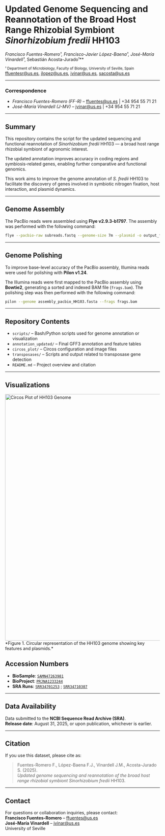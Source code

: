 # Updated Genome Sequencing and Reannotation of the Broad Host Range Rhizobial Symbiont *Sinorhizobium fredii* HH103

**Francisco Fuentes-Romero¹*, Francisco-Javier López-Baena¹, José-María Vinardell¹*, Sebastián Acosta-Jurado¹**

<sup>¹ Department of Microbiology, Faculty of Biology, University of Seville, Spain</sup>  
ffuentesr@us.es, jlopez@us.es, jvinar@us.es, sacosta@us.es

---

### Correspondence

- *Francisco Fuentes-Romero (FF-R)* – ffuentes@us.es | +34 954 55 71 21  
- *José-María Vinardell (J-MV)* – jvinar@us.es | +34 954 55 71 21

---

## Summary

This repository contains the script for the updated sequencing and functional reannotation of *Sinorhizobium fredii* HH103 — a broad host range rhizobial symbiont of agronomic interest.

The updated annotation improves accuracy in coding regions and symbiosis-related genes, enabling further comparative and functional genomics.

This work aims to improve the genome annotation of *S. fredii* HH103 to facilitate the discovery of genes involved in symbiotic nitrogen fixation, host interaction, and plasmid dynamics.


---

## Genome Assembly

The PacBio reads were assembled using **Flye v2.9.3-b1797**. The assembly was performed with the following command:

```bash
flye --pacbio-raw subreads.fastq --genome-size 7m --plasmid -o output_flye -t 24 --scaffold -m 10000
```

---

## Genome Polishing

To improve base-level accuracy of the PacBio assembly, Illumina reads were used for polishing with **Pilon v1.24**.

The Illumina reads were first mapped to the PacBio assembly using **Bowtie2**, generating a sorted and indexed BAM file (`frags.bam`). The polishing step was then performed with the following command:

```bash
pilon --genome assembly_pacbio_HH103.fasta --frags frags.bam
```

---

## Repository Contents

- `scripts/` – Bash/Python scripts used for genome annotation or visualization  
- `annotation_updated/` – Final GFF3 annotation and feature tables  
- `circos_plot/` – Circos configuration and image files  
- `transposases/` – Scripts and output related to transposase gene detection  
- `README.md` – Project overview and citation

---

## Visualizations
<img src="circos_plot/HH103_circos.png" alt="Circos Plot of HH103 Genome" width="800"/>
*Figure 1. Circular representation of the HH103 genome showing key features and plasmids.*

## Accession Numbers

- **BioSample**: [`SAMN47263981`](https://www.ncbi.nlm.nih.gov/biosample/SAMN47263981)  
- **BioProject**: [`PRJNA1233244`](https://www.ncbi.nlm.nih.gov/bioproject/PRJNA1233244)  
- **SRA Runs**: [`SRR34701253`](https://dataview.ncbi.nlm.nih.gov/object/SRR34701253) ; [`SRR34710307`](https://dataview.ncbi.nlm.nih.gov/object/SRR34710307)

---

## Data Availability

Data submitted to the **NCBI Sequence Read Archive (SRA)**.  
**Release date**: August 31, 2025, or upon publication, whichever is earlier.

---

## Citation

If you use this dataset, please cite as:

> Fuentes-Romero F., López-Baena F.J., Vinardell J.M., Acosta-Jurado S. (2025).  
> *Updated genome sequencing and reannotation of the broad host range rhizobial symbiont Sinorhizobium fredii* HH103.

---

## Contact

For questions or collaboration inquiries, please contact:  
**Francisco Fuentes-Romero** – ffuentes@us.es  
**José-María Vinardell** – jvinar@us.es  
University of Seville
